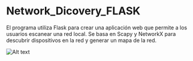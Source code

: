 # Network_Dicovery_FLASK
El programa utiliza Flask para crear una aplicación web que permite a los usuarios escanear una red local. 
Se basa en Scapy y NetworkX para descubrir dispositivos en la red y generar un mapa de la red.

![Alt text](https://i.ibb.co/NCrcrcH/44qasdasd.png "Scapy scan")
